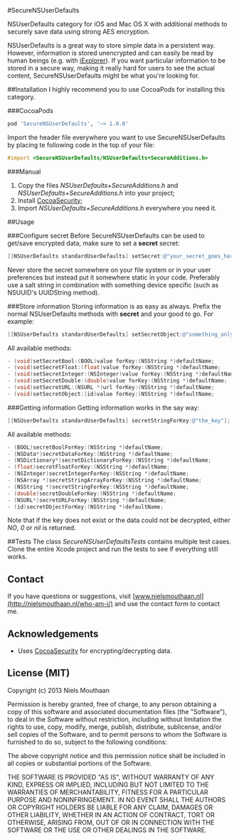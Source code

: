 #SecureNSUserDefaults

NSUserDefaults category for iOS and Mac OS X with additional methods to securely save data using strong AES encryption.

NSUserDefaults is a great way to store simple data in a persistent way. However, information is stored unencrypted and can easily be read by human beings (e.g. with [iExplorer](http://www.macroplant.com/iexplorer/)). If you want particular information to be stored in a secure way, making it really hard for users to see the actual content, SecureNSUserDefaults might be what you're looking for.

##Installation
I highly recommend you to use CocoaPods for installing this category.

###CocoaPods

```ruby
pod 'SecureNSUserDefaults', '~> 1.0.0'
```

Import the header file everywhere you want to use SecureNSUserDefaults by placing te following code in the top of your file:

```objective-c
#import <SecureNSUserDefaults/NSUserDefaults+SecureAdditions.h>
```

###Manual
1. Copy the files *NSUserDefaults+SecureAdditions.h* and *NSUserDefaults+SecureAdditions.h* into your project;
2. Install [CocoaSecurity](https://github.com/kelp404/CocoaSecurity);
3. Import *NSUserDefaults+SecureAdditions.h* everywhere you need it.

##Usage

###Configure secret
Before SecureNSUserDefaults can be used to get/save encrypted data, make sure to set a **secret** secret:

```objective-c
[[NSUserDefaults standardUserDefaults] setSecret:@"your_secret_goes_here"];
```

Never store the secret somewhere on your file system or in your user preferences but instead put it somewhere static in your code. Preferably use a salt string in combination with something device specific (such as NSUUID's UUIDString method).

###Store information
Storing information is as easy as always. Prefix the normal NSUserDefaults methods with **secret** and your good to go. For example:

```objective-c
[[NSUserDefaults standardUserDefaults] setSecretObject:@"something_only_you_may_know" forKey:@"the_key"];
```

All available methods:
```objective-c
- (void)setSecretBool:(BOOL)value forKey:(NSString *)defaultName;
- (void)setSecretFloat:(float)value forKey:(NSString *)defaultName;
- (void)setSecretInteger:(NSInteger)value forKey:(NSString *)defaultName;
- (void)setSecretDouble:(double)value forKey:(NSString *)defaultName;
- (void)setSecretURL:(NSURL *)url forKey:(NSString *)defaultName;
- (void)setSecretObject:(id)value forKey:(NSString *)defaultName;
```

###Getting information
Getting information works in the say way:

```objective-c
[[NSUserDefaults standardUserDefaults] secretStringForKey:@"the_key"];
```

All available methods:
```objective-c
- (BOOL)secretBoolForKey:(NSString *)defaultName;
- (NSData*)secretDataForKey:(NSString *)defaultName;
- (NSDictionary*)secretDictionaryForKey:(NSString *)defaultName;
- (float)secretFloatForKey:(NSString *)defaultName;
- (NSInteger)secretIntegerForKey:(NSString *)defaultName;
- (NSArray *)secretStringArrayForKey:(NSString *)defaultName;
- (NSString *)secretStringForKey:(NSString *)defaultName;
- (double)secretDoubleForKey:(NSString *)defaultName;
- (NSURL*)secretURLForKey:(NSString *)defaultName;
- (id)secretObjectForKey:(NSString *)defaultName;
```

Note that if the key does not exist or the data could not be decrypted, either *NO*, *0* or *nil* is returned.

##Tests
The class *SecureNSUserDefaultsTests* contains multiple test cases. Clone the entire Xcode project and run the tests to see if everything still works.

## Contact

If you have questions or suggestions, visit [www.nielsmouthaan.nl](http://nielsmouthaan.nl/who-am-i/) and use the contact form to contact me.

## Acknowledgements
* Uses [CocoaSecurity](https://github.com/kelp404/CocoaSecurity) for encrypting/decrypting data.

## License (MIT)
Copyright (c) 2013 Niels Mouthaan

Permission is hereby granted, free of charge, to any person obtaining a copy
of this software and associated documentation files (the "Software"), to deal
in the Software without restriction, including without limitation the rights
to use, copy, modify, merge, publish, distribute, sublicense, and/or sell
copies of the Software, and to permit persons to whom the Software is
furnished to do so, subject to the following conditions:

The above copyright notice and this permission notice shall be included in
all copies or substantial portions of the Software.

THE SOFTWARE IS PROVIDED "AS IS", WITHOUT WARRANTY OF ANY KIND, EXPRESS OR
IMPLIED, INCLUDING BUT NOT LIMITED TO THE WARRANTIES OF MERCHANTABILITY,
FITNESS FOR A PARTICULAR PURPOSE AND NONINFRINGEMENT. IN NO EVENT SHALL THE
AUTHORS OR COPYRIGHT HOLDERS BE LIABLE FOR ANY CLAIM, DAMAGES OR OTHER
LIABILITY, WHETHER IN AN ACTION OF CONTRACT, TORT OR OTHERWISE, ARISING FROM,
OUT OF OR IN CONNECTION WITH THE SOFTWARE OR THE USE OR OTHER DEALINGS IN
THE SOFTWARE.



